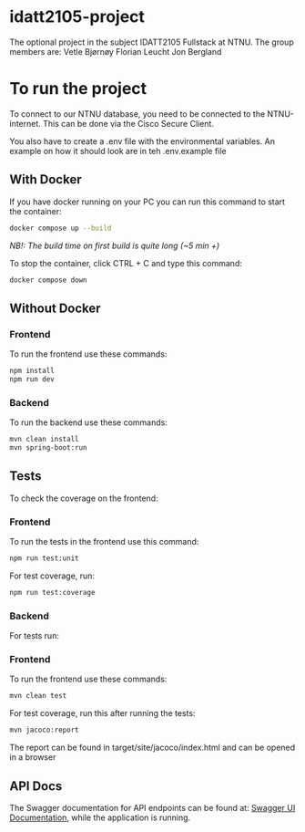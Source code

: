 # idatt2105-project
The optional project in the subject IDATT2105 Fullstack at NTNU.
The group members are:
Vetle Bjørnøy
Florian Leucht
Jon Bergland

# To run the project
To connect to our NTNU database, you need to be connected to the NTNU-internet. This can be done via the Cisco Secure Client.

You also have to create a .env file with the environmental variables. An example on how it should look are in teh .env.example file

## With Docker
If you have docker running on your PC you can run this command to start the container:
```sh
docker compose up --build
```
*NB!: The build time on first build is quite long (~5 min +)*

To stop the container, click CTRL + C and type this command:
```sh
docker compose down
```

## Without Docker
### Frontend
To run the frontend use these commands:
```sh
npm install
npm run dev
```

### Backend
To run the backend use these commands:
```sh
mvn clean install
mvn spring-boot:run
```

## Tests
To check the coverage on the frontend:
### Frontend
To run the tests in the frontend use this command:
```sh
npm run test:unit
```

For test coverage, run:
```sh
npm run test:coverage
```

### Backend
For tests run: 
### Frontend
To run the frontend use these commands:
```sh
mvn clean test
```

For test coverage, run this after running the tests:
```sh
mvn jacoco:report
```
The report can be found in target/site/jacoco/index.html and can be opened in a browser


## API Docs
The Swagger documentation for API endpoints can be found at:
[Swagger UI Documentation](http://localhost:8080/swagger-ui/index.html#/),
while the application is running.